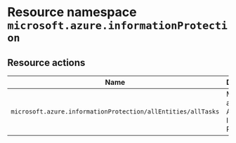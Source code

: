 # Resource namespace `microsoft.azure.informationProtection`
## Resource actions
|Name|Description|Privileged|
|-|-|-|
|`microsoft.azure.informationProtection/allEntities/allTasks`|Manage all aspects of Azure Information Protection|False|

